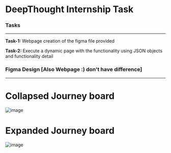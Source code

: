 <h1>DeepThought Internship Task</h1>

<h3>Tasks</h3>
<hr>
<p><strong>Task-1: </strong>Webpage creation of the figma file provided</p>
<p><strong>Task-2: </strong>Execute a dynamic page with the functionality using JSON objects and functionality detail</p>



<h3>Figma Design [Also Webpage :) don't have difference]</h3>
<hr>
<h1>Collapsed Journey board</h1>

![image](https://github.com/user-attachments/assets/0395d832-1ce9-4ebe-9434-f348082a302f)

<h1>Expanded Journey board</h1>

![image](https://github.com/user-attachments/assets/85740032-284a-41af-87c0-b7b751c9f85d)

